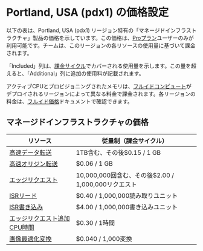 # Portland, USA (pdx1) の価格設定

以下の表は、Portland, USA (pdx1) リージョン特有の「マネージドインフラストラクチャ」製品の価格を示しています。この価格は、[Proプラン](/docs/plans/pro)ユーザーのみが利用可能です。チームは、このリージョンの各リソースの使用量に基づいて課金されます。

「Included」列は、[課金サイクル](/docs/pricing/understanding-my-invoice#understanding-your-invoice)でカバーされる使用量を示します。この量を超えると、「Additional」列に追加の使用料が記載されます。

アクティブCPUとプロビジョニングされたメモリは、[フルイドコンピュート](/docs/fluid-compute)がデプロイされるリージョンによって異なる料金で課金されます。各リージョンの料金は、[フルイド価格](/docs/functions/usage-and-pricing)ドキュメントで確認できます。

## マネージドインフラストラクチャの価格

| リソース | 従量制（課金サイクル） |
|----------|------------------------|
| [高速データ転送](/docs/pricing/regional-pricing) | 1TB含む、その後$0.15 / 1 GB |
| [高速オリジン転送](/docs/pricing/regional-pricing) | $0.06 / 1 GB |
| [エッジリクエスト](/docs/pricing/regional-pricing) | 10,000,000回含む、その後$2.00 / 1,000,000リクエスト |
| [ISRリード](/docs/data-cache) | $0.40 / 1,000,000読み取りユニット |
| [ISR書き込み](/docs/data-cache) | $4.00 / 1,000,000書き込みユニット |
| [エッジリクエスト追加CPU時間](/docs/pricing/regional-pricing) | $0.30 / 1時間 |
| [画像最適化変換](/docs/image-optimization) | $0.040 / 1,000変換 |

